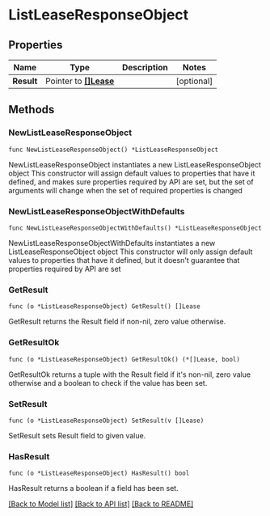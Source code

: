 # ListLeaseResponseObject

## Properties

Name | Type | Description | Notes
------------ | ------------- | ------------- | -------------
**Result** | Pointer to [**[]Lease**](Lease.md) |  | [optional] 

## Methods

### NewListLeaseResponseObject

`func NewListLeaseResponseObject() *ListLeaseResponseObject`

NewListLeaseResponseObject instantiates a new ListLeaseResponseObject object
This constructor will assign default values to properties that have it defined,
and makes sure properties required by API are set, but the set of arguments
will change when the set of required properties is changed

### NewListLeaseResponseObjectWithDefaults

`func NewListLeaseResponseObjectWithDefaults() *ListLeaseResponseObject`

NewListLeaseResponseObjectWithDefaults instantiates a new ListLeaseResponseObject object
This constructor will only assign default values to properties that have it defined,
but it doesn't guarantee that properties required by API are set

### GetResult

`func (o *ListLeaseResponseObject) GetResult() []Lease`

GetResult returns the Result field if non-nil, zero value otherwise.

### GetResultOk

`func (o *ListLeaseResponseObject) GetResultOk() (*[]Lease, bool)`

GetResultOk returns a tuple with the Result field if it's non-nil, zero value otherwise
and a boolean to check if the value has been set.

### SetResult

`func (o *ListLeaseResponseObject) SetResult(v []Lease)`

SetResult sets Result field to given value.

### HasResult

`func (o *ListLeaseResponseObject) HasResult() bool`

HasResult returns a boolean if a field has been set.


[[Back to Model list]](../README.md#documentation-for-models) [[Back to API list]](../README.md#documentation-for-api-endpoints) [[Back to README]](../README.md)


